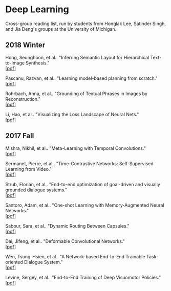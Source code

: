 # Deep Learning
Cross-group reading list, run by students from Honglak Lee, Satinder Singh, and Jia Deng's groups at the University of Michigan.

## 2018 Winter
Hong, Seunghoon, et al.. "Inferring Semantic Layout for Hierarchical Text-to-Image Synthesis."
</br>[[pdf]](https://arxiv.org/pdf/1801.05091.pdf)

Pascanu, Razvan, et al.. "Learning model-based planning from scratch."
</br>[[pdf]](https://arxiv.org/pdf/1707.06170.pdf)

Rohrbach, Anna, et al.. "Grounding of Textual Phrases in Images by Reconstruction."
</br>[[pdf]](https://arxiv.org/pdf/1511.03745.pdf)

Li, Hao, et al.. "Visualizing the Loss Landscape of Neural Nets."
</br>[[pdf]](https://arxiv.org/pdf/1712.09913.pdf)

## 2017 Fall
Mishra, Nikhil, et al.. "Meta-Learning with Temporal Convolutions."
</br>[[pdf]](https://arxiv.org/pdf/1707.03141.pdf)

Sermanet, Pierre, et al.. "Time-Contrastive Networks: Self-Supervised Learning from Video."
</br>[[pdf]](https://arxiv.org/pdf/1704.06888.pdf)

Strub, Florian, et al.. "End-to-end optimization of goal-driven and visually grounded dialogue systems."
</br>[[pdf]](https://arxiv.org/pdf/1703.05423.pdf)

Santoro, Adam, et al.. "One-shot Learning with Memory-Augmented Neural Networks."
</br>[[pdf]](https://arxiv.org/pdf/1605.06065.pdf)

Sabour, Sara, et al.. "Dynamic Routing Between Capsules."
</br>[[pdf]](https://arxiv.org/pdf/1710.09829.pdf)

Dai, Jifeng, et al.. "Deformable Convolutional Networks."
</br>[[pdf]](https://arxiv.org/pdf/1703.06211.pdf)

Wen, Tsung-Hsien, et al.. "A Network-based End-to-End Trainable Task-oriented Dialogue System."
</br>[[pdf]](https://arxiv.org/pdf/1604.04562.pdf)

Levine, Sergey, et al.. "End-to-End Training of Deep Visuomotor Policies."
</br>[[pdf]](https://arxiv.org/pdf/1504.00702.pdf)
